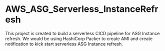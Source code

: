 # AWS_ASG_Serverless_InstanceRefresh
This project is created to build a serverless CICD pipeline for ASG Instance refresh. We would be using HashiCorp Packer to create AMI and create notification to kick start serverless ASG Instance refresh.
